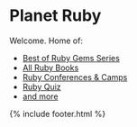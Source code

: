 # Planet Ruby


Welcome.  Home of:

- [Best of Ruby Gems Series](/gems)
- [All Ruby Books](/books)
- [Ruby Conferences & Camps](/conferences)
- [Ruby Quiz](/quiz)
- [and more](https://github.com/planetruby)



{% include footer.html %}




